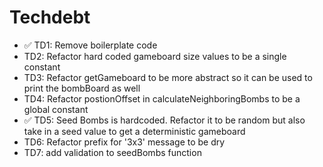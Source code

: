 # Techdebt

- ✅ TD1: Remove boilerplate code
- TD2: Refactor hard coded gameboard size values to be a single constant
- TD3: Refactor getGameboard to be more abstract so it can be used to print the bombBoard as well
- TD4: Refactor postionOffset in calculateNeighboringBombs to be a global constant
- ✅ TD5: Seed Bombs is hardcoded. Refactor it to be random but also take in a seed value to get a deterministic gameboard
- TD6: Refactor prefix for '3x3' message to be dry
- TD7: add validation to seedBombs function
